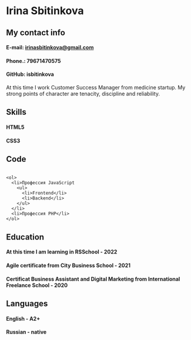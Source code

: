 # Irina Sbitinkova

## My contact info

#### E-mail: irinasbitinkova@gmail.com
#### Phone.: 79671470575
#### GitHub: isbitinkova

At this time I work Customer Success Manager from medicine startup. My strong points of character are tenacity, discipline and reliability. 

## Skills

#### HTML5
#### CSS3

## Code
<pre><code>
<<span>ol</span>>
  <<span>li</span>>Профессия JavaScript
    <<span>ul</span>>
      <<span>li<span/>>Frontend<<span>/li</span>>
      <<span>li</span>>Backend<<span>/li</span>>
    <<span>/ul</span>>
  <<span>/li</span>>
  <<span>li</span>>Профессия PHP<<span>/li</span>>
<<span>/ol</span>>
</pre></code>


## Education

#### At this time I am learning in RSSchool - 2022
#### Agile certificate from City Business School - 2021
#### Certificat Business Assistant and Digital Marketing from International Freelance School - 2020

## Languages

#### English - A2+
#### Russian - native


